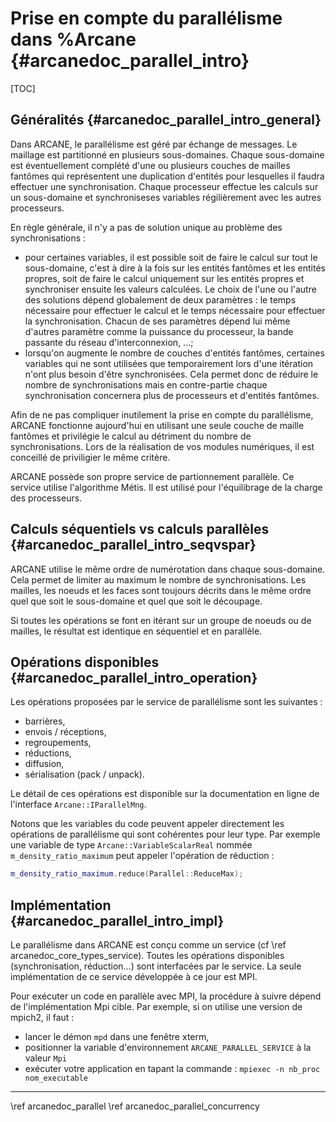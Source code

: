 ﻿# Prise en compte du parallélisme dans %Arcane {#arcanedoc_parallel_intro}

[TOC]

<!-- présente la manière dont %Arcane prend en charge le parallèlisme par partionnement de domaine. -->

## Généralités {#arcanedoc_parallel_intro_general}

Dans ARCANE, le parallélisme est géré par échange de messages. Le maillage 
est partitionné en plusieurs sous-domaines. Chaque sous-domaine est 
éventuellement complété d'une ou plusieurs couches de mailles fantômes qui 
représentent une duplication d'entités pour lesquelles il faudra effectuer
une synchronisation. Chaque processeur effectue les calculs sur un sous-domaine
et synchroniseses variables régilièrement avec les autres processeurs.

En règle générale, il n'y a pas de solution unique au
problème des synchronisations :
- pour certaines variables, il est possible soit de faire le
  calcul sur tout le sous-domaine, c'est à dire à la fois sur les
  entités fantômes et les entités propres, soit de faire le calcul
  uniquement sur les entités propres et synchroniser ensuite les valeurs
  calculées. Le choix de l'une ou l'autre des solutions dépend
  globalement de deux paramètres : le temps nécessaire pour effectuer le
  calcul et le temps nécessaire pour effectuer la synchronisation. Chacun de
  ses paramètres dépend lui même d'autres paramètre comme la puissance
  du processeur, la bande passante du réseau d'interconnexion, ...;
- lorsqu'on augmente le nombre de couches d'entités fantômes,
  certaines variables qui ne sont utilisées que temporairement lors d'une
  itération n'ont plus besoin d'être synchronisées. Cela permet donc de
  réduire le nombre de synchronisations mais en contre-partie chaque
  synchronisation concernera plus de processeurs et d'entités fantômes.

Afin de ne pas compliquer inutilement la prise en compte du
parallélisme, ARCANE fonctionne aujourd'hui en utilisant une seule
couche de maille fantômes et privilégie le calcul au détriment du
nombre de synchronisations. Lors de la réalisation de vos modules
numériques, il est conceillé de priviligier le même critère.

ARCANE possède son propre service de partionnement parallèle. Ce service 
utilise l'algorithme Métis. Il est utilisé pour l'équilibrage de la charge des
processeurs.

## Calculs séquentiels vs calculs parallèles {#arcanedoc_parallel_intro_seqvspar}

ARCANE utilise le même ordre de numérotation dans chaque 
sous-domaine. Cela permet de limiter au maximum le nombre de
synchronisations. Les mailles, les noeuds et les faces
sont toujours décrits dans le même ordre quel que soit le
sous-domaine et quel que soit le découpage. 

Si toutes les opérations se font en itérant sur un groupe de noeuds ou de
mailles, le résultat est identique en séquentiel et en parallèle.

## Opérations disponibles {#arcanedoc_parallel_intro_operation}

Les opérations proposées par le service de parallélisme sont les suivantes :
- barrières,
- envois / réceptions,
- regroupements,
- réductions,
- diffusion,
- sérialisation (pack / unpack).

Le détail de ces opérations est disponible sur la documentation en ligne de l'interface `Arcane::IParallelMng`.

Notons que les variables du code peuvent appeler directement les opérations de parallélisme qui
sont cohérentes pour leur type. Par exemple une variable de type `Arcane::VariableScalarReal` nommée
`m_density_ratio_maximum` peut appeler l'opération de réduction : 

```cpp
m_density_ratio_maximum.reduce(Parallel::ReduceMax);
``` 

## Implémentation {#arcanedoc_parallel_intro_impl}

Le parallélisme dans ARCANE est conçu comme un service (cf \ref arcanedoc_core_types_service).
Toutes les opérations disponibles (synchronisation, réduction...) sont interfacées
par le service. La seule implémentation de ce service développée à ce jour 
est MPI. 

Pour exécuter un code en parallèle avec MPI, la procédure à suivre dépend de l'implémentation Mpi cible.
Par exemple, si on utilise une version de mpich2, il faut :
- lancer le démon `mpd` dans une fenêtre xterm,
- positionner la variable d'environnement `ARCANE_PARALLEL_SERVICE` à la valeur `Mpi`
- exécuter votre application en tapant la commande : `mpiexec -n nb_proc nom_executable`


____

<div class="section_buttons">
<span class="back_section_button">
\ref arcanedoc_parallel
</span>
<span class="next_section_button">
\ref arcanedoc_parallel_concurrency
</span>
</div>